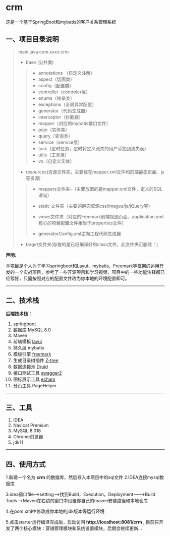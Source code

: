 # crm
这是一个基于SpringBoot和mybatis的客户关系管理系统
## 一、项目目录说明

>main.java.com.xxxx.crm
>
>* base (公共类)
>
> >+ annotations （自定义注解）
> >+ aspect（切面类）
> >+ config（配置类）
> >+ controller（controler层）
> >+ enums（枚举类）
> >+ exceptions（全局异常配置）
> >+ generator（代码生成器）
> >+ interceptor（拦截器）
> >+ mapper（对应的mybatis接口文件）
> >+ pojo（实体类）
> >+ query（查询类）
> >+ service（service层）
> >+ task（定时任务，定时将定义流失的用户添加到流失表）
> >+ utils（工具类）
> >+ vo（自定义实体）
> >
> >
>
>* resources(资源文件夹，主要放在mapper.xml文件和前端静态页面、js等资源)
>
> >- mappers文件夹-（主要放置的是mapper.xml文件，定义的SQL语句）
> >
> >- static 文件夹（主要的静态资源css/images/js/jQuery等）
> >- views文件夹（对应的Freemark前端视图页面、application.yml核心的项目配置文件相当于properties文件）
> >- generatorConfig.xml逆向工程代码生成器
>
>* target文件夹(存放的是已经编译好的class文件，此文件夹可删除！)

**声明:**

​    本项目是个人为了学习springboot和Layui、mybatis、Freemark等框架的运用开发的一个实战项目，参考了一些开源项目和学习视频，项目中的一些功能注释都已经写好，只需按照对应的配置文件改为你本地的环境配置即可。

***

## 二、技术栈

**后端技术栈：**

1. springboot
2. 数据库 MySQL 8.0
3. Maven
4. 前端模板 [layui](http://www.layui.com/doc)
5. 持久层 mybatis
6. 模板引擎 [freemark](http://freemarker.foofun.cn/)
7. 生成目录树插件 [Z-tree](http://www.treejs.cn/v3/faq.php#_206)
8. 数据连接池 [Druid](https://github.com/alibaba/druid/)
9. 接口测试工具 [swagger2](https://swagger.io/)
10. 图标展示工具 [echars](https://echarts.apache.org/zh/index.html)
11. 分页工具 PageHelper

***

## 三、工具

1. IDEA
2. Navicat  Premium
3. MySQL 8.018
4. Chrome浏览器
5. jdk11

***

## 四、使用方式

1.新建一个名为 **crm** 的数据库，然后导入本项目中的sql文件
2.IDEA连接mysql数据库

3.idea窗口file-->setting-->找到Build，Execution，Deployment--->Build Tools-->Maven在右边的窗口中设置你自己的maven安装路径和本地仓库

4.在pom.xml中修改成你本地的jdk版本等运行环境

5.点击starter运行编译完成后，启动访问 **http://localhost:8081/crm** , 目前只开发了两个核心模块：营销管理模块和系统设置模块，后期会继续更新...


